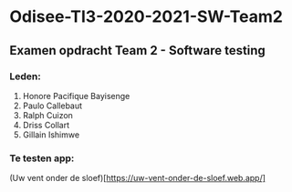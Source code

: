# Odisee-TI3-2020-2021-SW-Team2

## Examen opdracht Team 2 - Software testing 

### Leden:
1. Honore Pacifique Bayisenge
2. Paulo Callebaut
3. Ralph Cuizon
4. Driss Collart
5. Gillain Ishimwe

### Te testen app:

(Uw vent onder de sloef)[https://uw-vent-onder-de-sloef.web.app/] 

